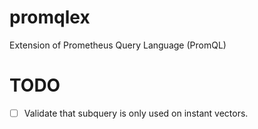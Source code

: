 # promqlex

Extension of Prometheus Query Language (PromQL)

# TODO

- [ ] Validate that subquery is only used on instant vectors.